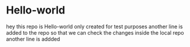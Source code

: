 # Hello-world
hey this repo is Hello-world only created for test purposes
another line is added to the repo so that we can check the changes inside the local repo
another line is addded
